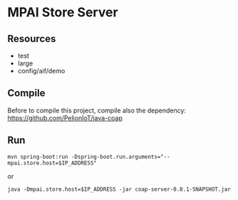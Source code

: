 # MPAI Store Server

## Resources
- test
- large
- config/aif/demo

## Compile
Before to compile this project, compile also the dependency: https://github.com/PelionIoT/java-coap 

## Run
`mvn spring-boot:run -Dspring-boot.run.arguments="--mpai.store.host=$IP_ADDRESS"`

or

`java -Dmpai.store.host=$IP_ADDRESS -jar coap-server-0.0.1-SNAPSHOT.jar`

